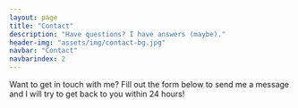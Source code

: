 ```yaml
---
layout: page
title: "Contact"
description: "Have questions? I have answers (maybe)."
header-img: "assets/img/contact-bg.jpg"
navbar: "Contact"
navbarindex: 2
---
```


Want to get in touch with me? Fill out the form below to send me a message and I will try to get back to you within 24 hours!

<!-- Contact Form - Enter your email address on line 19 of the mail/contact_me.php file to make this form work. -->
<!-- WARNING: Some web hosts do not allow emails to be sent through forms to common mail hosts like Gmail or Yahoo. It's recommended that you use a private domain email address! -->
<!-- NOTE: To use the contact form, your site must be on a live web host with PHP! The form will not work locally! -->
